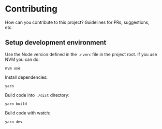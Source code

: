 # Contributing

How can you contribute to this project? Guidelines for PRs, suggestions, etc.

## Setup development environment

Use the Node version defined in the `.nvmrc` file in the project root. If you use NVM you can do:

```
nvm use
```

Install dependencies:

```
yarn
```

Build code into `./dist` directory:

```
yarn build
```

Build code with watch:

```
yarn dev
```

